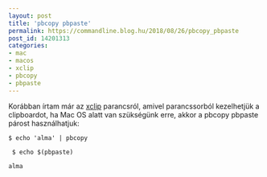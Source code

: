 ```yaml
---
layout: post
title: 'pbcopy pbpaste'
permalink: https://commandline.blog.hu/2018/08/26/pbcopy_pbpaste
post_id: 14201313
categories: 
- mac
- macos
- xclip
- pbcopy
- pbpaste
---
```


Korábban írtam már az 
[xclip](https://commandline.blog.hu/2013/07/28/xclip) parancsról, amivel parancssorból kezelhetjük a clipboardot, ha Mac OS alatt van szükségünk erre, akkor a pbcopy pbpaste párost használhatjuk:

```
$ echo 'alma' | pbcopy

 $ echo $(pbpaste)

alma
```